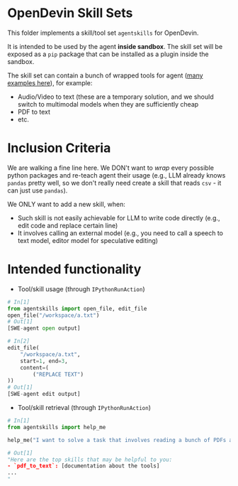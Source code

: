 # OpenDevin Skill Sets

This folder implements a skill/tool set `agentskills` for OpenDevin.

It is intended to be used by the agent **inside sandbox**.
The skill set will be exposed as a `pip` package that can be installed as a plugin inside the sandbox.

The skill set can contain a bunch of wrapped tools for agent ([many examples here](https://github.com/OpenDevin/OpenDevin/pull/1914)), for example:
- Audio/Video to text (these are a temporary solution, and we should switch to multimodal models when they are sufficiently cheap
- PDF to text
- etc.

# Inclusion Criteria

We are walking a fine line here.
We DON't want to *wrap* every possible python packages and re-teach agent their usage (e.g., LLM already knows `pandas` pretty well, so we don't really need create a skill that reads `csv` - it can just use `pandas`).

We ONLY want to add a new skill, when:
- Such skill is not easily achievable for LLM to write code directly (e.g., edit code and replace certain line)
- It involves calling an external model (e.g., you need to call a speech to text model, editor model for speculative editing)

# Intended functionality

- Tool/skill usage (through `IPythonRunAction`)

```python
# In[1]
from agentskills import open_file, edit_file
open_file("/workspace/a.txt")
# Out[1]
[SWE-agent open output]

# In[2]
edit_file(
    "/workspace/a.txt",
    start=1, end=3,
    content=(
        ("REPLACE TEXT")
))
# Out[1]
[SWE-agent edit output]
```

- Tool/skill retrieval (through `IPythonRunAction`)

```python
# In[1]
from agentskills import help_me

help_me("I want to solve a task that involves reading a bunch of PDFs and reason about them")

# Out[1]
"Here are the top skills that may be helpful to you:
- `pdf_to_text`: [documentation about the tools]
...
"
```
